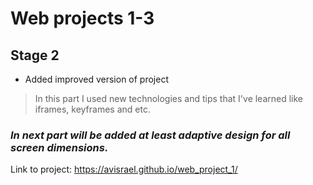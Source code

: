 # **Web projects 1-3**
## Stage 2

* Added improved version of project

 > In this part I used new technologies and tips that 
 > I've learned like iframes, keyframes and etc.
> 
### *In next part will be added at least adaptive design for all screen dimensions.* 


Link to project: https://avisrael.github.io/web_project_1/